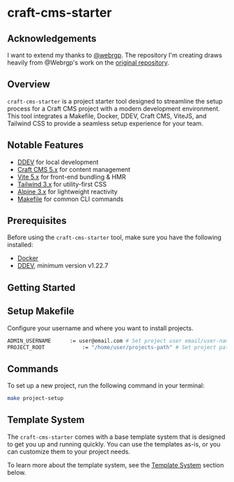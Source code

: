 # craft-cms-starter

## Acknowledgements
I want to extend my thanks to [@webrgp](https://github.com/webrgp). The repository I'm creating draws heavily from @Webrgp's work on the [original repository](https://github.com/dative/craftcms-starter).

## Overview

`craft-cms-starter` is a project starter tool designed to streamline the setup process for a Craft CMS project with a modern development environment. This tool integrates a Makefile, Docker, DDEV, Craft CMS, ViteJS, and Tailwind CSS to provide a seamless setup experience for your team.

## Notable Features

- [DDEV](https://ddev.readthedocs.io/) for local development
- [Craft CMS 5.x](https://craftcms.com/) for content management
- [Vite 5.x](https://vitejs.dev/) for front-end bundling & HMR
- [Tailwind 3.x](https://tailwindcss.com) for utility-first CSS
- [Alpine 3.x](https://alpinejs.dev/) for lightweight reactivity
- [Makefile](https://www.gnu.org/software/make/manual/make.html) for common CLI commands

## Prerequisites

Before using the `craft-cms-starter` tool, make sure you have the following installed:

- [Docker](https://docs.docker.com/get-docker/)
- [DDEV](https://ddev.readthedocs.io/), minimum version v1.22.7

## Getting Started

## Setup Makefile

Configure your username and where you want to install projects.

```sh
ADMIN_USERNAME		:= user@email.com # Set project user email/user-name
PROJECT_ROOT			:= "/home/user/projects-path" # Set project path
```
## Commands

To set up a new project, run the following command in your terminal:

```sh
make project-setup
```

## Template System

The `craft-cms-starter` comes with a base template system that is designed to get you up and running quickly. You can use the templates as-is, or you can customize them to your project needs.

To learn more about the template system, see the [Template System](TEMPLATES.md) section below.
